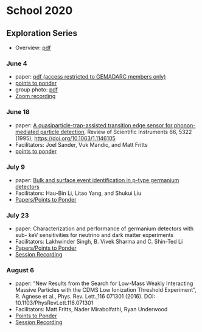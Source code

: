 # School 2020

## Exploration Series

- Overview: [pdf](https://drive.google.com/uc?id=1GweH-ZcilGQiPIrHUoUx-BsFVf6vNArS)

### June 4
- paper: [pdf (access restricted to GEMADARC members only)](https://drive.google.com/uc?id=11Q8BuMS3_Ew9xEv6o4wHdiajegY-hH9q)
- [points to ponder](https://drive.google.com/uc?id=1z3ZVRYLOMBlVekrTUmoysUVphdf6iwih)
- group photo: [pdf](https://drive.google.com/uc?id=1P32xstwtbB-BiAZTgoickpIAIDifGtys)
- [Zoom recording](https://usd.zoom.us/rec/share/3udEEPbUqVlIRc_87EHfRbEPAqr-eaa82yQW-KVZn8z6Hh3omlHn8-9crxct3lo?startTime=1591274999000)

### June 18
- paper: [A quasiparticle-trap-assisted transition edge sensor for phonon-mediated particle detection](https://drive.google.com/uc?id=1sP4YlpsQ1S6eCMZj5u-M2z6rSdb84iE2), Review of Scientific Instruments 66, 5322 (1995); <https://doi.org/10.1063/1.1146105>
- Facilitators: Joel Sander, Vuk Mandic, and Matt Fritts
- [points to ponder](https://drive.google.com/uc?id=1FmQpZM9TEhY4ngdOkeA5eDqj2jehI3Rq)

### July 9
- paper: [Bulk and surface event identification in p-type germanium detectors](https://www.sciencedirect.com/science/article/pii/S0168900217314961?via%3Dihub)
- Facilitators: Hau-Bin Li, Litao Yang, and Shukui Liu
- [Papers/Points to Ponder](http://physcloud.phys.sinica.edu.tw:8080/share.cgi?ssid=0kZVLVE#0kZVLVE/Session%20July%209)

### July 23
- paper: Characterization and performance of germanium detectors with sub- keV sensitivities for neutrino and dark matter experiments
- Facilitators: Lakhwinder Singh, B. Vivek Sharma and C. Shin-Ted Li
- [Papers/Points to Ponder](http://physcloud.phys.sinica.edu.tw:8080/share.cgi?ssid=0kZVLVE#0kZVLVE/Session%20July%2023)
- [Session Recording](https://drive.google.com/file/d/1r8o55hRsLqnK-17ZK3hzL844zSaq9fHL/edit)

### August 6
- paper:  “New Results from the Search for Low-Mass Weakly Interacting Massive Particles with the CDMS Low Ionization Threshold Experiment”,  R. Agnese et al., Phys. Rev. Lett.,116 071301 (2016). DOI: 10.1103/PhysRevLett.116.071301
- Facilitators: Matt Fritts, Nader Mirabolfathi, Ryan Underwood
- [Points to Ponder](https://drive.google.com/file/d/10frVyucC_bt8bruFyCYJPyWLxEKtT2aU/view?usp=sharing)
- [Session Recording](https://usd.zoom.us/rec/play/tJ0pdOr8_zg3TobHtASDA_QvW9S1LP6shndMrqVcnx62VnkHOlevMrQSYLaLtVuiUw_KS5tKIfkOtwDP?startTime=1596718993000&_x_zm_rtaid=TW8aFYUNSWCNaF2UzmADUQ.1596744235983.a94a0f47c9dd8fac488f2822d186fd7b&_x_zm_rhtaid=623)
